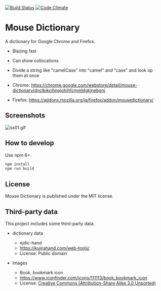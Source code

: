 [![Build Status](https://travis-ci.org/wtetsu/mouse-dictionary.svg?branch=master)](https://travis-ci.org/wtetsu/mouse-dictionary)
[![Code Climate](https://codeclimate.com/github/wtetsu/mouse-dictionary/badges/gpa.svg)](https://codeclimate.com/github/wtetsu/mouse-dictionary)

# Mouse Dictionary

A dictionary for Google Chrome and Firefox.

- Blazing fast
- Can show collocations
- Divide a string like "camelCase" into "camel" and "case" and look up them at once


- Chrome: https://chrome.google.com/webstore/detail/mouse-dictionary/dnclbikcihnpjohihfcmmldgkjnebgnj
- Firefox: https://addons.mozilla.org/ja/firefox/addon/mousedictionary/

## Screenshots

![ss01.gif](https://github.com/wtetsu/mouse-dictionary/blob/images/ss01.gif)

## How to develop

Use npm 6+.

```sh
npm install
npm run build
```

## License

Mouse Dictionary is published under the MIT license.

## Third-party data

This project includes some third-party data:

- dictionary data

  - ejdic-hand
  - https://kujirahand.com/web-tools/
  - License: Public domain

- Images
  - Book, bookmark icon
  - https://www.iconfinder.com/icons/111113/book_bookmark_icon
  - License: [Creative Commons (Attribution-Share Alike 3.0 Unported)](https://creativecommons.org/licenses/by-sa/3.0/)
